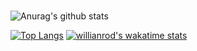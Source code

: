 ### 

<!--
**jsl0319/jsl0319** is a ✨ _special_ ✨ repository because its `README.md` (this file) appears on your GitHub profile.

Here are some ideas to get you started:

- 🔭 I’m currently working on ...
- 🌱 I’m currently learning ...
- 👯 I’m looking to collaborate on ...
- 🤔 I’m looking for help with ...
- 💬 Ask me about ...
- 📫 How to reach me: ...
- 😄 Pronouns: ...
- ⚡ Fun fact: ...
-->

![Anurag's github stats](https://github-readme-stats.vercel.app/api?username=jsl0319&show_icons=true&theme=radical)

[![Top Langs](https://github-readme-stats.vercel.app/api/top-langs/?username=jsl0319&layout=compact)](https://github.com/jsl0319)
[![willianrod's wakatime stats](https://github-readme-stats.vercel.app/api/wakatime?username=jsl0319)](https://github.com/anuraghazra/github-readme-stats)
